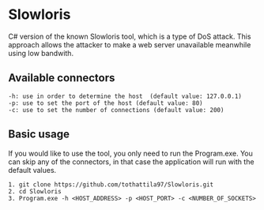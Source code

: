 # Slowloris

C# version of the known Slowloris tool, which is a type of DoS attack. This approach allows the attacker to make a web server unavailable meanwhile using low bandwith.

## Available connectors

``` 
-h: use in order to determine the host  (default value: 127.0.0.1)
-p: use to set the port of the host (default value: 80)
-c: use to set the number of connections (default value: 200)
```
## Basic usage

If you would like to use the tool, you only need to run the Program.exe. You can skip any of the connectors, in that case
the application will run with the default values.

``` 
1. git clone https://github.com/tothattila97/Slowloris.git
2. cd Slowloris
3. Program.exe -h <HOST_ADDRESS> -p <HOST_PORT> -c <NUMBER_OF_SOCKETS>
``` 
